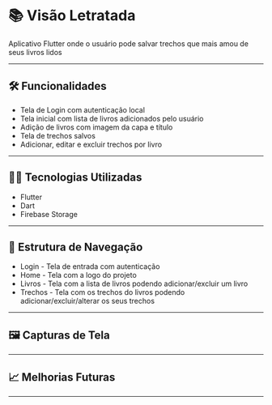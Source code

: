 # 📚 Visão Letratada
Aplicativo Flutter onde o usuário pode salvar trechos que mais amou de seus livros lidos

---

## 🛠 Funcionalidades
- Tela de Login com autenticação local
- Tela inicial com lista de livros adicionados pelo usuário
- Adição de livros com imagem da capa e título
- Tela de trechos salvos
- Adicionar, editar e excluir trechos por livro

---

## 👨‍💻 Tecnologias Utilizadas
- Flutter
- Dart
- Firebase Storage

---

## 🧭 Estrutura de Navegação
- Login - Tela de entrada com autenticação
- Home - Tela com a logo do projeto
- Livros - Tela com a lista de livros podendo adicionar/excluir um livro
- Trechos - Tela com os trechos do livros podendo adicionar/excluir/alterar os seus trechos

---

## 🖼 Capturas de Tela

---

## 📈 Melhorias Futuras

---

